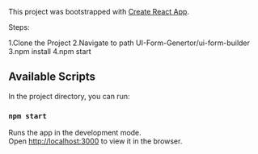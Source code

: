 This project was bootstrapped with [Create React App](https://github.com/facebook/create-react-app).

Steps:

1.Clone the Project
2.Navigate to path UI-Form-Genertor/ui-form-builder
3.npm install
4.npm start



## Available Scripts

In the project directory, you can run:

### `npm start`

Runs the app in the development mode.<br />
Open [http://localhost:3000](http://localhost:3000) to view it in the browser.

